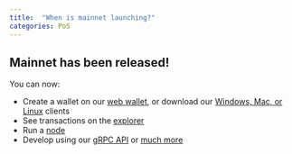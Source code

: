 ```yaml
---
title:  "When is mainnet launching?"
categories: PoS
---
```


## Mainnet has been released!

You can now:

- Create a wallet on our [web wallet](https://wallet.theqrl.org), or download our [Windows, Mac, or Linux](https://github.com/theQRL/qrl-wallet/releases) clients
- See transactions on the [explorer](https://explorer.theqrl.org)
- Run a [node](https://docs.theqrl.org/mining/full-node/)
- Develop using our [gRPC API](http://qrltest.readthedocs.io/en/latest/api/modules.html) or [much more](https://docs.theqrl.org/)
